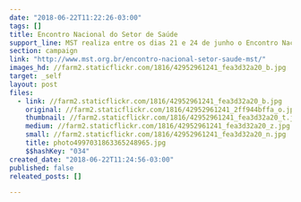 ```yaml
---
date: "2018-06-22T11:22:26-03:00"
tags: []
title: Encontro Nacional do Setor de Saúde
support_line: MST realiza entre os dias 21 e 24 de junho o Encontro Nacional do Setor de Saúde
section: campaign
link: "http://www.mst.org.br/encontro-nacional-setor-saude-mst/"
images_hd: //farm2.staticflickr.com/1816/42952961241_fea3d32a20_b.jpg
target: _self
layout: post
files:
  - link: //farm2.staticflickr.com/1816/42952961241_fea3d32a20_b.jpg
    original: //farm2.staticflickr.com/1816/42952961241_2ff944bffa_o.jpg
    thumbnail: //farm2.staticflickr.com/1816/42952961241_fea3d32a20_t.jpg
    medium: //farm2.staticflickr.com/1816/42952961241_fea3d32a20_z.jpg
    small: //farm2.staticflickr.com/1816/42952961241_fea3d32a20_n.jpg
    title: photo4997031863365248965.jpg
    $$hashKey: "034"
created_date: "2018-06-22T11:24:56-03:00"
published: false
releated_posts: []

---
```

